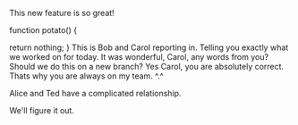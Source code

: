 This new feature is so great!

function potato() {


  return nothing;
}
This is Bob and Carol reporting in. Telling you exactly what we worked on for today. It was wonderful, Carol, any words from you?  Should we do this on a new branch? Yes Carol, you are absolutely correct. Thats why you are always on my team. ^.^

Alice and Ted have a complicated relationship.

We'll figure it out.
